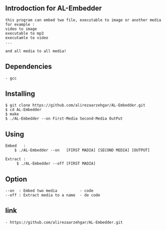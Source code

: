 ## Introdoction for AL-Embedder
	this program can embed two file, executable to image or another media for example :
	video to image
	executable to mp3
	executamle to video
	...

	and all media to all media!

## Dependencies
	- gcc

## Installing
	$ git clone https://github.com/alirezaarzehgar/AL-Embedder.git
	$ cd AL-Embedder
	$ make
	$ ./AL-Embedder --on First-Media Second-Media OutPut

## Using

	Embed   :
		$ ./AL-Embedder --on   [FIRST MADIA] [SECOND MEDIA] [OUTPUT]

	Extract :
		 $ ./AL-Embedder --off [FIRST MADIA]

## Option
	--on  : Embed two media          - code
	--off : Extract media to a name  - de code

## link
	- https://github.com/alirezaarzehgar/AL-Embedder.git
	
